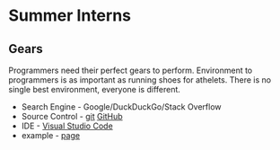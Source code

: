 # Summer Interns

## Gears

Programmers need their perfect gears to perform. Environment to programmers is as important as running shoes for athelets. There is no single best environment, everyone is different. 

* Search Engine - Google/DuckDuckGo/Stack Overflow
* Source Control - [git](https://git-scm.com/book/en/v2/Getting-Started-Git-Basics) [GitHub](https://github.com)
* IDE - [Visual Studio Code](https://code.visualstudio.com/)
* example - [page](https://github.com/yifan/page-skeleton)
